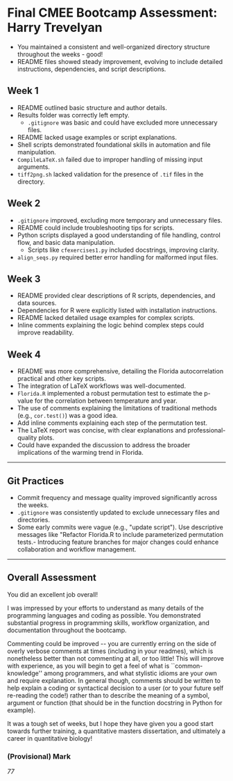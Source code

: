 
# Final CMEE Bootcamp Assessment: Harry Trevelyan

- You maintained a consistent and well-organized directory structure throughout the weeks - good!
- README files showed steady improvement, evolving to include detailed instructions, dependencies, and script descriptions.

## Week  1

- README outlined basic structure and author details.
- Results folder was correctly left empty.
   - `.gitignore` was basic and could have excluded more unnecessary files.
- README lacked usage examples or script explanations.
- Shell scripts demonstrated foundational skills in automation and file manipulation.
- `CompileLaTeX.sh` failed due to improper handling of missing input arguments.
- `tiff2png.sh` lacked validation for the presence of `.tif` files in the directory.

## Week  2
  - `.gitignore` improved, excluding more temporary and unnecessary files.
- README could include troubleshooting tips for scripts.
- Python scripts displayed a good understanding of file handling, control flow, and basic data manipulation.
   - Scripts like `cfexercises1.py` included docstrings, improving clarity.
- `align_seqs.py` required better error handling for malformed input files.

## Week  3

- README provided clear descriptions of R scripts, dependencies, and data sources.
- Dependencies for R were explicitly listed with installation instructions.
- README lacked detailed usage examples for complex scripts.
- Inline comments explaining the logic behind complex steps could improve readability.

## Week  4

- README was more comprehensive, detailing the Florida autocorrelation practical and other key scripts.
- The integration of LaTeX workflows was well-documented.
- `Florida.R` implemented a robust permutation test to estimate the p-value for the correlation between temperature and year.
- The use of comments explaining the limitations of traditional methods (e.g., `cor.test()`) was a good idea.
- Add inline comments explaining each step of the permutation test.
- The LaTeX report was concise, with clear explanations and professional-quality plots.
- Could have expanded the discussion to address the broader implications of the warming trend in Florida.

---

## Git Practices

- Commit frequency and message quality improved significantly across the weeks.
- `.gitignore` was consistently updated to exclude unnecessary files and directories.
- Some early commits were vague (e.g., "update script"). Use descriptive messages like "Refactor Florida.R to include parameterized permutation tests.- Introducing feature branches for major changes could enhance collaboration and workflow management.

---

## Overall Assessment

You did an excellent job overall! 

I was impressed by your efforts to understand as many details of the programming languages and coding as possible. You demonstrated substantial progress in programming skills, workflow organization, and documentation throughout the bootcamp. 

Commenting could be improved -- you are currently erring on the side of overly verbose comments at times (including in your readmes), which is nonetheless better than not commenting at all, or too little! This will improve with experience, as you will begin to get a feel of what is ``common-knowledge'' among programmers, and what stylistic idioms are your own and require explanation. In general though, comments should be written to help explain a coding or syntactical decision to a user (or to your future self re-reading the code!) rather than to describe the meaning of a symbol, argument or function (that should be in the function docstring in Python for example).

It was a tough set of weeks, but I hope they have given you a good start towards further training, a quantitative masters dissertation, and ultimately a career in quantitative biology!

### (Provisional) Mark

*77*